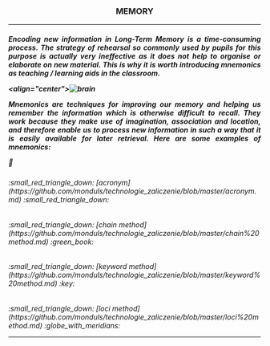 <h3 align="center"> MEMORY

***

<h5 align = "justify"> Encoding new information in Long-Term Memory is a time-consuming process. The strategy of rehearsal so commonly used by pupils for this purpose is actually very ineffective as it does not help to organise or elaborate on new material. This is why it is worth introducing mnemonics as teaching / learning aids in the classroom.


<align="center">![brain](http://4.bp.blogspot.com/-rqk2znoDAO8/UiVobBNIZ9I/AAAAAAAAB88/c2ajFAalQjg/s1600/Brain-Knowledge.jpg)


*Mnemonics* are techniques for improving our memory and helping us remember the information which is otherwise difficult to recall. They work because they make use of imagination, association and location, and therefore enable us to process new information in such a way that it is easily available for later retrieval.
Here are some examples of mnemonics:

:abcd:
<h6> :small_red_triangle_down:  [acronym](https://github.com/monduls/technologie_zaliczenie/blob/master/acronym.md) :small_red_triangle_down:

<h6> :small_red_triangle_down:  [chain method](https://github.com/monduls/technologie_zaliczenie/blob/master/chain%20method.md) :green_book:

<h6> :small_red_triangle_down:  [keyword method](https://github.com/monduls/technologie_zaliczenie/blob/master/keyword%20method.md) :key:

<h6> :small_red_triangle_down:  [loci method](https://github.com/monduls/technologie_zaliczenie/blob/master/loci%20method.md) :globe_with_meridians:


***
